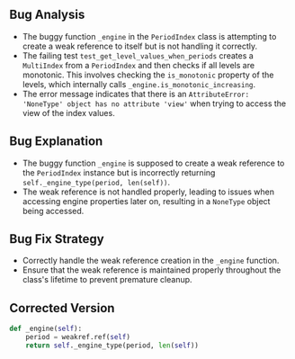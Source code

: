 ## Bug Analysis
- The buggy function `_engine` in the `PeriodIndex` class is attempting to create a weak reference to itself but is not handling it correctly.
- The failing test `test_get_level_values_when_periods` creates a `MultiIndex` from a `PeriodIndex` and then checks if all levels are monotonic. This involves checking the `is_monotonic` property of the levels, which internally calls `_engine.is_monotonic_increasing`.
- The error message indicates that there is an `AttributeError: 'NoneType' object has no attribute 'view'` when trying to access the view of the index values.

## Bug Explanation
- The buggy function `_engine` is supposed to create a weak reference to the `PeriodIndex` instance but is incorrectly returning `self._engine_type(period, len(self))`.
- The weak reference is not handled properly, leading to issues when accessing engine properties later on, resulting in a `NoneType` object being accessed.

## Bug Fix Strategy
- Correctly handle the weak reference creation in the `_engine` function.
- Ensure that the weak reference is maintained properly throughout the class's lifetime to prevent premature cleanup.

## Corrected Version
```python
def _engine(self):
    period = weakref.ref(self)
    return self._engine_type(period, len(self))
```